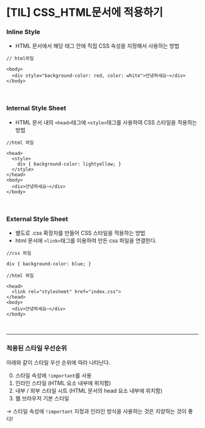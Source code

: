 # [TIL] CSS_HTML문서에 적용하기

### Inline Style
- HTML 문서에서 해당 태그 안에 직접 CSS 속성을 지정해서 사용하는 방법
```
// html파일

<body>
  <div style="background-color: red, color: white">안녕하세요~</div>
</body>
```

<br>

### Internal Style Sheet
- HTML 문서 내의 `<head>`태그에 `<style>`태그를 사용하여 CSS 스타일을 적용하는 방법

```
//html 파일

<head>
  <style>
    div { background-color: lightyellow; }
  </style>
</head>
<body>
  <div>안녕하세요~</div>
</body>
```

<br>

### External Style Sheet
- 별도로 .css 확장자를 만들어 CSS 스타일을 적용하는 방법
- html 문서에 `<link>`태그를 이용하여 만든 css 파일을 연결한다.

```
//css 파일

div { background-color: blue; }
```
```
//html 파일

<head>
  <link rel="stylesheet" href="index.css">
</head>
<body>
  <div>안녕하세요~</div>
</body>
```

<br>
<hr>

### 적용된 스타일 우선순위
아래와 같이 스타일 우선 순위에 따라 나타난다.

0. 스타일 속성에 `!important`를 사용
1. 인라인 스타일 (HTML 요소 내부에 위치함)
2. 내부 / 외부 스타일 시트 (HTML 문서의 head 요소 내부에 위치함)
3. 웹 브라우저 기본 스타일

→ 스타일 속성에 `!important` 지정과 인라인 방식을 사용하는 것은 지양하는 것이 좋다!